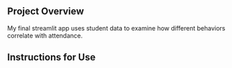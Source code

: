 ## Project Overview
My final streamlit app uses student data to examine how different behaviors correlate with attendance. 

## Instructions for Use


